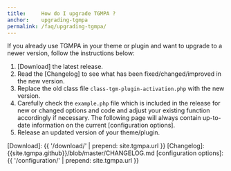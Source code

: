 ```yaml
---
title:     How do I upgrade TGMPA ?
anchor:    upgrading-tgmpa
permalink: /faq/upgrading-tgmpa/
---
```


If you already use TGMPA in your theme or plugin and want to upgrade to a newer version, follow the instructions below:

1. [Download] the latest release.
2. Read the [Changelog] to see what has been fixed/changed/improved in the new version.
3. Replace the old class file `class-tgm-plugin-activation.php` with the new version.
4. Carefully check the `example.php` file which is included in the release for new or changed options and code and adjust your existing function accordingly if necessary.
   The following page will always contain up-to-date information on the current [configuration options].
5. Release an updated version of your theme/plugin.


[Download]: {{ '/download/' | prepend: site.tgmpa.url }}
[Changelog]: {{site.tgmpa.github}}/blob/master/CHANGELOG.md
[configuration options]: {{ '/configuration/' | prepend: site.tgmpa.url }}
